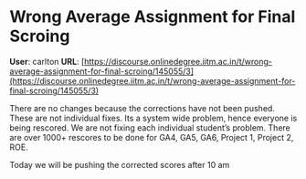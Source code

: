 # Wrong Average Assignment for Final Scroing

**User**: carlton
**URL**: [https://discourse.onlinedegree.iitm.ac.in/t/wrong-average-assignment-for-final-scroing/145055/3](https://discourse.onlinedegree.iitm.ac.in/t/wrong-average-assignment-for-final-scroing/145055/3)

There are no changes because the corrections have not been pushed. These are not individual fixes. Its a system wide problem, hence everyone is being rescored. We are not fixing each individual student’s problem. There are over 1000+ rescores to be done for GA4, GA5, GA6, Project 1, Project 2, ROE.

Today we will be pushing the corrected scores after 10 am
